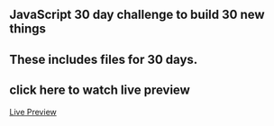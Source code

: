 ## JavaScript 30 day challenge to build 30 new things

## These includes files for 30 days.

## click here to watch live preview

<a href="index.html"  target="_blank">Live Preview</a>
